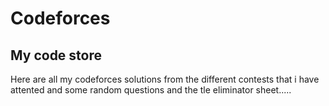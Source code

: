 # Codeforces

## My code store

Here are all my codeforces solutions from the different contests that i have attented and some random questions and the tle eliminator sheet.....
